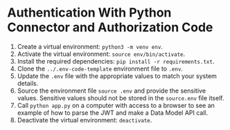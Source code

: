 # Authentication With Python Connector and Authorization Code
1. Create a virtual environment: `python3 -m venv env`.
1. Activate the virtual environment: `source env/bin/activate`.
1. Install the required dependencies: `pip install -r requirements.txt`.
1. Clone the `../.env-code-template` environment file to `.env`.
1. Update the `.env` file with the appropriate values to match your system details.
1. Source the environment file `source .env` and provide the sensitive values. Sensitive values should not be stored in the `source.env` file itself.
1. Call `python app.py` on a computer with access to a browser to see an example of how to parse the JWT and make a Data Model API call.
1. Deactivate the virtual environment: `deactivate`.

